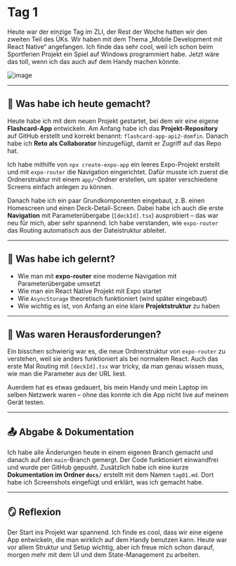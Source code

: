 # Tag 1

Heute war der einzige Tag im ZLI, der Rest der Woche hatten wir den zweiten Teil des ÜKs. 
      Wir haben mit dem Thema „Mobile Development mit React Native“ angefangen. 
      Ich finde das sehr cool, weil ich schon beim Sportferien Projekt ein Spiel auf Windows programmiert habe. 
      Jetzt wäre das toll, wenn ich das auch auf dem Handy machen könnte. 


![image](https://github.com/user-attachments/assets/b64f654a-b903-4779-b91e-63e2066faf4c)


---

## 🔧 Was habe ich heute gemacht?

Heute habe ich mit dem neuen Projekt gestartet, bei dem wir eine eigene **Flashcard-App** entwickeln. Am Anfang habe ich das **Projekt-Repository** auf GitHub erstellt und korrekt benannt: `flashcard-app-api2-domfin`. Danach habe ich **Reto als Collaborator** hinzugefügt, damit er Zugriff auf das Repo hat.

Ich habe mithilfe von `npx create-expo-app` ein leeres Expo-Projekt erstellt und mit `expo-router` die Navigation eingerichtet. Dafür musste ich zuerst die Ordnerstruktur mit einem `app/`-Ordner erstellen, um später verschiedene Screens einfach anlegen zu können.

Danach habe ich ein paar Grundkomponenten eingebaut, z. B. einen Homescreen und einen Deck-Detail-Screen. Dabei habe ich auch die erste **Navigation** mit Parameterübergabe (`[deckId].tsx`) ausprobiert – das war neu für mich, aber sehr spannend. Ich habe verstanden, wie `expo-router` das Routing automatisch aus der Dateistruktur ableitet.

---

## 🧠 Was habe ich gelernt?

- Wie man mit **expo-router** eine moderne Navigation mit Parameterübergabe umsetzt
- Wie man ein React Native Projekt mit Expo startet
- Wie `AsyncStorage` theoretisch funktioniert (wird später eingebaut)
- Wie wichtig es ist, von Anfang an eine klare **Projektstruktur** zu haben

---

## 🧩 Was waren Herausforderungen?

Ein bisschen schwierig war es, die neue Ordnerstruktur von `expo-router` zu verstehen, weil sie anders funktioniert als bei normalem React. Auch das erste Mal Routing mit `[deckId].tsx` war tricky, da man genau wissen muss, wie man die Parameter aus der URL liest.

Auerdem hat es etwas gedauert, bis mein Handy und mein Laptop im selben Netzwerk waren – ohne das konnte ich die App nicht live auf meinem Gerät testen.

---

## 📤 Abgabe & Dokumentation

Ich habe alle Änderungen heute in einem eigenen Branch gemacht und danach auf den `main`-Branch gemergt. Der Code funktioniert einwandfrei und wurde per GitHub gepusht. Zusätzlich habe ich eine kurze **Dokumentation im Ordner `docs/`** erstellt mit dem Namen `tag01.md`. Dort habe ich Screenshots eingefügt und erklärt, was ich gemacht habe.

---

## 🪞 Reflexion

Der Start ins Projekt war spannend. Ich finde es cool, dass wir eine eigene App entwickeln, die man wirklich auf dem Handy benutzen kann. Heute war vor allem Struktur und Setup wichtig, aber ich freue mich schon darauf, morgen mehr mit dem UI und dem State-Management zu arbeiten.
